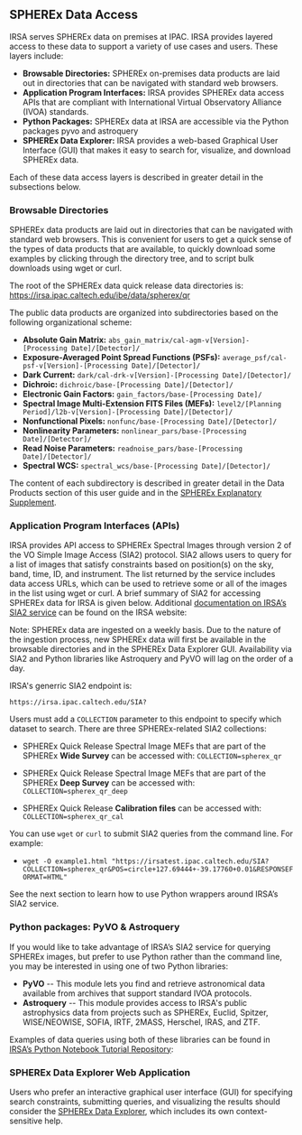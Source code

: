 ## SPHEREx Data Access

IRSA serves SPHEREx data on premises at IPAC. IRSA provides layered access to these data to support a variety of use cases and users. These layers include:

* **Browsable Directories:** SPHEREx on-premises data products are laid out in directories that can be navigated with standard web browsers.
* **Application Program Interfaces:** IRSA provides SPHEREx data access APIs that are compliant with International Virtual Observatory Alliance (IVOA) standards.
* **Python Packages:** SPHEREx data at IRSA are accessible via the Python packages pyvo and astroquery
* **SPHEREx Data Explorer:** IRSA provides a web-based Graphical User Interface (GUI) that makes it easy to search for, visualize, and download SPHEREx data.

Each of these data access layers is described in greater detail in the subsections below.

### Browsable Directories
SPHEREx data products are laid out in directories that can be navigated with standard web browsers. This is convenient for users to get a quick sense of the types of data products that are available, to quickly download some examples by clicking through the directory tree, and to script bulk downloads using wget or curl.

The root of the SPHEREx data quick release data directories is:
https://irsa.ipac.caltech.edu/ibe/data/spherex/qr

The public data products are organized into subdirectories based on the following organizational scheme:
* **Absolute Gain Matrix:** `abs_gain_matrix/cal-agm-v[Version]-[Processing Date]/[Detector]/`
* **Exposure-Averaged Point Spread Functions (PSFs):** `average_psf/cal-psf-v[Version]-[Processing Date]/[Detector]/`
* **Dark Current:** `dark/cal-drk-v[Version]-[Processing Date]/[Detector]/`
* **Dichroic:** `dichroic/base-[Processing Date]/[Detector]/`
* **Electronic Gain Factors:** `gain_factors/base-[Processing Date]/`
* **Spectral Image Multi-Extension FITS Files (MEFs):** `level2/[Planning Period]/l2b-v[Version]-[Processing Date]/[Detector]/`
* **Nonfunctional Pixels:** `nonfunc/base-[Processing Date]/[Detector]/`
* **Nonlinearity Parameters:** `nonlinear_pars/base-[Processing Date]/[Detector]/`
* **Read Noise Parameters:** `readnoise_pars/base-[Processing Date]/[Detector]/`
* **Spectral WCS:** `spectral_wcs/base-[Processing Date]/[Detector]/`

The content of each subdirectory is described in greater detail in the Data Products section of this user guide and in the [SPHEREx Explanatory Supplement](https://irsa.ipac.caltech.edu/data/SPHEREx/docs/SPHEREx_Expsupp_QR_v1.0.pdf).


### Application Program Interfaces (APIs)

IRSA provides API access to SPHEREx Spectral Images through version 2 of the VO Simple Image Access (SIA2) protocol. SIA2 allows users to query for a list of images that satisfy constraints based on position(s) on the sky, band, time, ID, and instrument. The list returned by the service includes data access URLs, which can be used to retrieve some or all of the images in the list using wget or curl. A brief summary of SIA2 for accessing SPHEREx data for IRSA is given below. Additional [documentation on IRSA’s SIA2 service](https://irsa.ipac.caltech.edu/ibe/sia.html) can be found on the IRSA website:

Note: SPHEREx data are ingested on a weekly basis. Due to the nature of the ingestion process, new SPHEREx data will first be available in the browsable directories and in the SPHEREx Data Explorer GUI. Availability via SIA2 and Python libraries like Astroquery and PyVO will lag on the order of a day.

IRSA's generric SIA2 endpoint is:

`https://irsa.ipac.caltech.edu/SIA?`

Users must add a `COLLECTION` parameter to this endpoint to specify which dataset to search.  There are three SPHEREx-related SIA2 collections:

* SPHEREx Quick Release Spectral Image MEFs that are part of the SPHEREx **Wide Survey** can be accessed with: `COLLECTION=spherex_qr`

* SPHEREx Quick Release Spectral Image MEFs that are part of the SPHEREx **Deep Survey** can be accessed with: `COLLECTION=spherex_qr_deep`
  
* SPHEREx Quick Release **Calibration files** can be accessed with: `COLLECTION=spherex_qr_cal`

You can use `wget` or `curl` to submit SIA2 queries from the command line. For example:

* `wget -O example1.html "https://irsatest.ipac.caltech.edu/SIA?COLLECTION=spherex_qr&POS=circle+127.69444+-39.17760+0.01&RESPONSEFORMAT=HTML"`

See the next section to learn how to use Python wrappers around IRSA’s SIA2 service.

### Python packages: PyVO & Astroquery

If you would like to take advantage of IRSA’s SIA2 service for querying SPHEREx images, but prefer to use Python rather than the command line, you may be interested in using one of two Python libraries:

*	**PyVO**  -- This module lets you find and retrieve astronomical data available from archives that support standard IVOA protocols.
*	**Astroquery**  -- This module provides access to IRSA's public astrophysics data from projects such as SPHEREx, Euclid, Spitzer, WISE/NEOWISE, SOFIA, IRTF, 2MASS, Herschel, IRAS, and ZTF.

Examples of data queries using both of these libraries can be found in [IRSA’s Python Notebook Tutorial Repository](https://caltech-ipac.github.io/irsa-tutorials/):

### SPHEREx Data Explorer Web Application

Users who prefer an interactive graphical user interface (GUI) for specifying search constraints, submitting queries, and visualizing the results should consider the [SPHEREx Data Explorer](https://irsa.ipac.caltech.edu/applications/spherex), which includes its own context-sensitive help.
